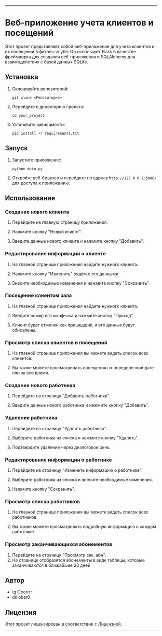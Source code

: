 
---

# Веб-приложение учета клиентов и посещений

Этот проект представляет собой веб-приложение для учета клиентов и их посещений в фитнес-клубе. Он использует Flask в качестве фреймворка для создания веб-приложения и SQLAlchemy для взаимодействия с базой данных SQLite.

## Установка

1. Склонируйте репозиторий:

    ```
    git clone <Репозиторий>
    ```

2. Перейдите в директорию проекта:

    ```
    cd your_project
    ```

3. Установите зависимости:

    ```
    pip install -r requirements.txt
    ```

## Запуск

1. Запустите приложение:

    ```
    python main.py
    ```

2. Откройте веб-браузер и перейдите по адресу `http://127.0.0.1:5000/` для доступа к приложению.

## Использование

### Создание нового клиента

1. Перейдите на главную страницу приложения.

2. Нажмите кнопку "Новый клиент".

3. Введите данные нового клиента и нажмите кнопку "Добавить".

### Редактирование информации о клиенте

1. На главной странице приложения найдите нужного клиента.

2. Нажмите кнопку "Изменить" рядом с его данными.

3. Внесите необходимые изменения и нажмите кнопку "Сохранить".

### Посещение клиентом зала

1. На главной странице приложения найдите нужного клиента.

2. Введите номер его шкафчика и нажмите кнопку "Приход".

3. Клиент будет отмечен как пришедший, и его данные будут обновлены.

### Просмотр списка клиентов и посещений

1. На главной странице приложения вы можете видеть список всех клиентов.

2. Вы также можете просматривать посещения по определенной дате или за все время.

### Создание нового работника

1. Перейдите на страницу "Добавить работника".

2. Введите данные нового работника и нажмите кнопку "Добавить".

### Удаление работника

1. Перейдите на страницу "Удалить работника".

2. Выберите работника из списка и нажмите кнопку "Удалить".

3. Подтвердите удаление через диалоговое окно.

### Редактирование информации о работнике

1. Перейдите на страницу "Изменить информацию о работнике".

2. Выберите работника из списка и внесите необходимые изменения.

3. Нажмите кнопку "Сохранить".

### Просмотр списка работников

1. На главной странице приложения вы можете видеть список всех работников.

2. Вы также можете просматривать подробную информацию о каждом работнике.

### Просмотр заканчивающихся абонементов

1. Перейдите на страницу "Просмотр зак. абн".
2. На странице отобразятся абонементы в виде таблицы, которые заканчиваются в ближайшие 30 дней

## Автор

- tg Oberrrr
- ds ober0

## Лицензия

Этот проект лицензирован в соответствии с [Лицензией](LICENSE).

---
